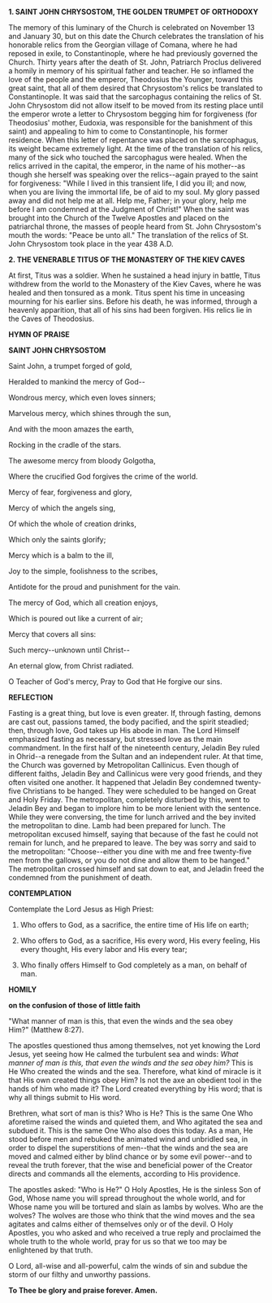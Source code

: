 
**1. SAINT JOHN CHRYSOSTOM, THE GOLDEN TRUMPET OF ORTHODOXY**

The memory of this luminary of the Church is celebrated on November 13 and January 30, but on this date the Church celebrates the translation of his honorable relics from the Georgian village of Comana, where he had reposed in exile, to Constantinople, where he had previously governed the Church. Thirty years after the death of St. John, Patriarch Proclus delivered a homily in memory of his spiritual father and teacher. He so inflamed the love of the people and the emperor, Theodosius the Younger, toward this great saint, that all of them desired that Chrysostom's relics be translated to Constantinople. It was said that the sarcophagus containing the relics of St. John Chrysostom did not allow itself to be moved from its resting place until the emperor wrote a letter to Chrysostom begging him for forgiveness (for Theodosius' mother, Eudoxia, was responsible for the banishment of this saint) and appealing to him to come to Constantinople, his former residence. When this letter of repentance was placed on the sarcophagus, its weight became extremely light. At the time of the translation of his relics, many of the sick who touched the sarcophagus were healed. When the relics arrived in the capital, the emperor, in the name of his mother--as though she herself was speaking over the relics--again prayed to the saint for forgiveness: "While I lived in this transient life, I did you ill; and now, when you are living the immortal life, be of aid to my soul. My glory passed away and did not help me at all. Help me, Father; in your glory, help me before I am condemned at the Judgment of Christ!" When the saint was brought into the Church of the Twelve Apostles and placed on the patriarchal throne, the masses of people heard from St. John Chrysostom's mouth the words: "Peace be unto all." The translation of the relics of St. John Chrysostom took place in the year 438 A.D.

**2. THE VENERABLE TITUS OF THE MONASTERY OF THE KIEV CAVES**

At first, Titus was a soldier. When he sustained a head injury in battle, Titus withdrew from the world to the Monastery of the Kiev Caves, where he was healed and then tonsured as a monk. Titus spent his time in unceasing mourning for his earlier sins. Before his death, he was informed, through a heavenly apparition, that all of his sins had been forgiven. His relics lie in the Caves of Theodosius.



**HYMN OF PRAISE**

**SAINT JOHN CHRYSOSTOM**

Saint John, a trumpet forged of gold,

Heralded to mankind the mercy of God--

Wondrous mercy, which even loves sinners;

Marvelous mercy, which shines through the sun,

And with the moon amazes the earth,

Rocking in the cradle of the stars.

The awesome mercy from bloody Golgotha,

Where the crucified God forgives the crime of the world.

Mercy of fear, forgiveness and glory,

Mercy of which the angels sing,

Of which the whole of creation drinks,

Which only the saints glorify;

Mercy which is a balm to the ill,

Joy to the simple, foolishness to the scribes,

Antidote for the proud and punishment for the vain.

The mercy of God, which all creation enjoys,

Which is poured out like a current of air;

Mercy that covers all sins:

Such mercy--unknown until Christ--

An eternal glow, from Christ radiated.

O Teacher of God's mercy,
Pray to God that He forgive our sins.

**REFLECTION**

Fasting is a great thing, but love is even greater. If, through fasting, demons are cast out, passions tamed, the body pacified, and the spirit steadied; then, through love, God takes up His abode in man. The Lord Himself emphasized fasting as necessary, but stressed love as the main commandment. In the first half of the nineteenth century, Jeladin Bey ruled in Ohrid--a renegade from the Sultan and an independent ruler. At that time, the Church was governed by Metropolitan Callinicus. Even though of different faiths, Jeladin Bey and Callinicus were very good friends, and they often visited one another. It happened that Jeladin Bey condemned twenty-five Christians to be hanged. They were scheduled to be hanged on Great and Holy Friday. The metropolitan, completely disturbed by this, went to Jeladin Bey and began to implore him to be more lenient with the sentence. While they were conversing, the time for lunch arrived and the bey invited the metropolitan to dine. Lamb had been prepared for lunch. The metropolitan excused himself, saying that because of the fast he could not remain for lunch, and he prepared to leave. The bey was sorry and said to the metropolitan: "Choose--either you dine with me and free twenty-five men from the gallows, or you do not dine and allow them to be hanged." The metropolitan crossed himself and sat down to eat, and Jeladin freed the condemned from the punishment of death.

**CONTEMPLATION**

Contemplate the Lord Jesus as High Priest:

1.  Who offers to God, as a sacrifice, the entire time of His life on earth;

1.  Who offers to God, as a sacrifice, His every word, His every feeling, His every thought, His every labor and His every tear;

1.  Who finally offers Himself to God completely as a man, on behalf of man.



**HOMILY**

**on the confusion of those of little faith**

"What manner of man is this, that even the winds and the sea obey Him?" (Matthew 8:27).

The apostles questioned thus among themselves, not yet knowing the Lord Jesus, yet seeing how He calmed the turbulent sea and winds: *What manner of man is this, that even the winds and the sea obey him?* This is He Who created the winds and the sea. Therefore, what kind of miracle is it that His own created things obey Him? Is not the axe an obedient tool in the hands of him who made it? The Lord created everything by His word; that is why all things submit to His word.

Brethren, what sort of man is this? Who is He? This is the same One Who aforetime raised the winds and quieted them, and Who agitated the sea and subdued it. This is the same One Who also does this today. As a man, He stood before men and rebuked the animated wind and unbridled sea, in order to dispel the superstitions of men--that the winds and the sea are moved and calmed either by blind chance or by some evil power--and to reveal the truth forever, that the wise and beneficial power of the Creator directs and commands all the elements, according to His providence.

The apostles asked: "Who is He?" O Holy Apostles, He is the sinless Son of God, Whose name you will spread throughout the whole world, and for Whose name you will be tortured and slain as lambs by wolves. Who are the wolves? The wolves are those who think that the wind moves and the sea agitates and calms either of themselves only or of the devil. O Holy Apostles, you who asked and who received a true reply and proclaimed the whole truth to the whole world, pray for us so that we too may be enlightened by that truth.

O Lord, all-wise and all-powerful, calm the winds of sin and subdue the storm of our filthy and unworthy passions.

**To Thee be glory and praise forever. Amen.**

 
